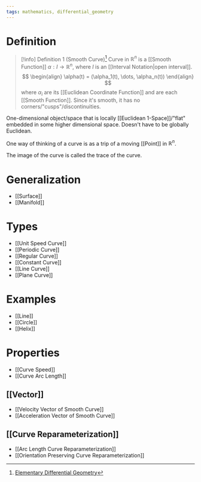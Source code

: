 ```yaml
---
tags: mathematics, differential_geometry
---
```


# Definition

> [!info] Definition 1 (Smooth Curve)[^1]
> Curve in $\mathbb{R}^n$ is a [[Smooth Function]] $\alpha: I \rightarrow \mathbb{R}^n$, where $I$ is an [[Interval Notation|open interval]].
> $$
> \begin{align}
> \alpha(t) = (\alpha_1(t), \dots, \alpha_n(t))
> \end{align}
> $$
> where $\alpha_i$ are its [[Euclidean Coordinate Function]] and are each [[Smooth Function]].
> Since it's smooth, it has no corners/"cusps"/discontinuities.

One-dimensional object/space that is locally [[Euclidean 1-Space]]/"flat" embedded in some higher dimensional space. Doesn't have to be globally Euclidean.

One way of thinking of a curve is as a trip of a moving [[Point]] in $\mathbb{R}^n$.

The image of the curve is called the trace of the curve.

# Generalization
- [[Surface]]
- [[Manifold]]

# Types
- [[Unit Speed Curve]]
- [[Periodic Curve]]
- [[Regular Curve]]
- [[Constant Curve]]
- [[Line Curve]]
- [[Plane Curve]]

# Examples
- [[Line]]
- [[Circle]]
- [[Helix]]

# Properties
- [[Curve Speed]]
- [[Curve Arc Length]]

## [[Vector]]
- [[Velocity Vector of Smooth Curve]]
- [[Acceleration Vector of Smooth Curve]]

## [[Curve Reparameterization]]
- [[Arc Length Curve Reparameterization]]
- [[Orientation Preserving Curve Reparameterization]]

[^1]: [Elementary Differential Geometry](zotero://open-pdf/library/items/F6CCEWIU?page=31)
